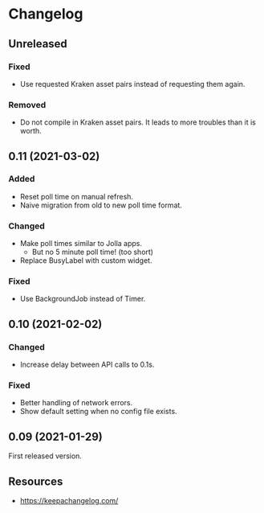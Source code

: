 # Changelog

## Unreleased

### Fixed

- Use requested Kraken asset pairs instead of requesting them again.

### Removed

- Do not compile in Kraken asset pairs.  It leads to more troubles than
  it is worth.

## 0.11 (2021-03-02)

### Added

- Reset poll time on manual refresh.
- Naive migration from old to new poll time format.

### Changed

- Make poll times similar to Jolla apps.
    - But no 5 minute poll time! (too short)
- Replace BusyLabel with custom widget.

### Fixed

- Use BackgroundJob instead of Timer.

## 0.10 (2021-02-02)

### Changed

- Increase delay between API calls to 0.1s.

### Fixed

- Better handling of network errors.
- Show default setting when no config file exists.

## 0.09 (2021-01-29)

First released version.

## Resources

- https://keepachangelog.com/
